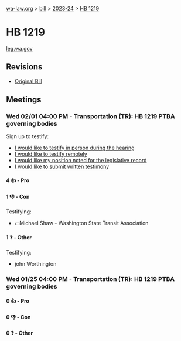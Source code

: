 [wa-law.org](/) > [bill](/bill/) > [2023-24](/bill/2023-24/) > [HB 1219](/bill/2023-24/hb/1219/)

# HB 1219
[leg.wa.gov](https://app.leg.wa.gov/billsummary?BillNumber=1219&Year=2023&Initiative=false)

## Revisions
* [Original Bill](1/)

## Meetings
### Wed 02/01 04:00 PM - Transportation (TR): HB 1219 PTBA governing bodies
Sign up to testify:
* [I would like to testify in person during the hearing](https://app.leg.wa.gov/csi/Testifier/Add?chamber=House&mId=30612&aId=150345&caId=21012&tId=1)
* [I would like to testify remotely](https://app.leg.wa.gov/csi/Testifier/Add?chamber=House&mId=30612&aId=150345&caId=21012&tId=2)
* [I would like my position noted for the legislative record](https://app.leg.wa.gov/csi/Testifier/Add?chamber=House&mId=30612&aId=150345&caId=21012&tId=3)
* [I would like to submit written testimony](https://app.leg.wa.gov/csi/Testifier/Add?chamber=House&mId=30612&aId=150345&caId=21012&tId=4)

#### 4 👍 - Pro

#### 1 👎 - Con
Testifying:
* 💵Michael Shaw - Washington State Transit Association

#### 1 ❓ - Other
Testifying:
* john Worthington

### Wed 01/25 04:00 PM - Transportation (TR): HB 1219 PTBA governing bodies
#### 0 👍 - Pro

#### 0 👎 - Con

#### 0 ❓ - Other
